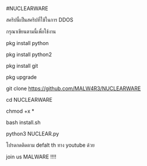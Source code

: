 #NUCLEARWARE

สคริปนี้เป็นสคริปที่ใช้ในการ  DDOS

กรุณาเขียนตามนี้เพื่อใช้งาน

pkg install python

pkg install python2

pkg install git

pkg upgrade

git clone https://github.com/MALW4R3/NUCLEARWARE

cd NUCLEARWARE

chmod +x *

bash install.sh

python3 NUCLEAR.py

โปรดกดติดตาม defalt th ทาง youtube ด้วย

join us MALWARE !!!!
